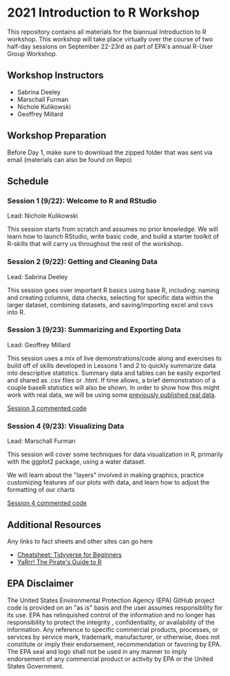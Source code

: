 # 2021 Introduction to R Workshop
This repository contains all materials for the biannual Introduction to R workshop. This workshop will take place virtually over the course of two half-day sessions on September 22-23rd as part of EPA's annual R-User Group Workshop.

## Workshop Instructors
- Sabrina Deeley
- Marschall Furman
- Nichole Kulikowski
- Geoffrey Millard

## Workshop Preparation
Before Day 1, make sure to download the zipped folder that was sent via email (materials can also be found on Repo)

## Schedule
### Session 1 (9/22): Welcome to R and RStudio
Lead: Nichole Kulikowski

This session starts from scratch and assumes no prior knowledge. We will learn how to launch RStudio, write basic code, and build a starter toolkit of R-skills that will carry us throughout the rest of the workshop.

### Session 2 (9/22): Getting and Cleaning Data
Lead: Sabrina Deeley

This session goes over important R basics using base R, including: naming and creating columns, data checks, selecting for specific data within the larger dataset, combining datasets, and saving/importing excel and csvs into R.

### Session 3 (9/23): Summarizing and Exporting Data
Lead: Geoffrey Millard

This session uses a mix of live demonstrations/code along and exercises to build off of skills developed in Lessons 1 and 2 to quickly summarize data into descriptive statistics.  Summary data and tables can be easily exported and shared as .csv files or .html.  If time allows, a brief demonstration of a couple baseR statistics will also be shown.  In order to show how this might work with real data, we will be using some [previously published real data](https://link.springer.com/article/10.1007%2Fs10646-020-02224-1).

[Session 3 commented code](https://htmlpreview.github.io/?https://github.com/nicholekulikowski/intro_to_R_2021/blob/main/session_3/Session_3_with_exercise_solutions.html)

### Session 4 (9/23): Visualizing Data
Lead: Marschall Furman

This session will cover some techniques for data visualization in R, 
primarily with the ggplot2 package, using a water dataset. 

We will learn about the "layers" involved in making graphics, practice customizing 
features of our plots with data, and learn how to adjust the formatting of our charts

[Session 4 commented code](https://htmlpreview.github.io/?https://github.com/nicholekulikowski/intro_to_R_2021/blob/main/session_4/lesson4_visualizing_data.html)

## Additional Resources
Any links to fact sheets and other sites can go here
- [Cheatsheet: Tidyverse for Beginners](https://s3.amazonaws.com/assets.datacamp.com/blog_assets/Tidyverse+Cheat+Sheet.pdf)
- [YaRrr! The Pirate's Guide to R](https://bookdown.org/ndphillips/YaRrr/)

## EPA Disclaimer
The United States Environmental Protection Agency (EPA) GitHub project code is provided on an "as is" basis and the user assumes responsibility for its use. EPA has relinquished control of the information and no longer has responsibility to protect the integrity , confidentiality, or availability of the information. Any reference to specific commercial products, processes, or services by service mark, trademark, manufacturer, or otherwise, does not constitute or imply their endorsement, recommendation or favoring by EPA. The EPA seal and logo shall not be used in any manner to imply endorsement of any commercial product or activity by EPA or the United States Government.
